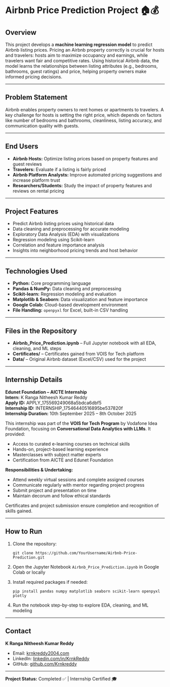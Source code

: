 # Airbnb Price Prediction Project 🏠💰

## Overview
This project develops a **machine learning regression model** to predict Airbnb listing prices. Pricing an Airbnb property correctly is crucial for hosts and travelers: hosts aim to maximize occupancy and earnings, while travelers want fair and competitive rates. Using historical Airbnb data, the model learns the relationships between listing attributes (e.g., bedrooms, bathrooms, guest ratings) and price, helping property owners make informed pricing decisions.

---

## Problem Statement
Airbnb enables property owners to rent homes or apartments to travelers. A key challenge for hosts is setting the right price, which depends on factors like number of bedrooms and bathrooms, cleanliness, listing accuracy, and communication quality with guests.

---

## End Users
- **Airbnb Hosts:** Optimize listing prices based on property features and guest reviews  
- **Travelers:** Evaluate if a listing is fairly priced  
- **Airbnb Platform Analysts:** Improve automated pricing suggestions and increase platform trust  
- **Researchers/Students:** Study the impact of property features and reviews on rental pricing  

---

## Project Features
- Predict Airbnb listing prices using historical data  
- Data cleaning and preprocessing for accurate modeling  
- Exploratory Data Analysis (EDA) with visualizations  
- Regression modeling using Scikit-learn  
- Correlation and feature importance analysis  
- Insights into neighborhood pricing trends and host behavior  

---

## Technologies Used
- **Python:** Core programming language  
- **Pandas & NumPy:** Data cleaning and preprocessing  
- **Scikit-learn:** Regression modeling and evaluation  
- **Matplotlib & Seaborn:** Data visualization and feature importance  
- **Google Colab:** Cloud-based development environment  
- **File Handling:** `openpyxl` for Excel, built-in CSV handling  

---

## Files in the Repository
- **Airbnb_Price_Prediction.ipynb** – Full Jupyter notebook with all EDA, cleaning, and ML steps  
- **Certificates/** – Certificates gained from VOIS for Tech platform  
- **Data/** – Original Airbnb dataset (Excel/CSV) used for the project  

---

## Internship Details
**Edunet Foundation – AICTE Internship**  
**Intern:** K Ranga Nitheesh Kumar Reddy  
**Apply ID:** APPLY_175569249068a5bdca6dbf5  
**Internship ID:** INTERNSHIP_17546440516895be537820f  
**Internship Duration:** 10th September 2025 – 8th October 2025  

This internship was part of the **VOIS for Tech Program** by Vodafone Idea Foundation, focusing on **Conversational Data Analytics with LLMs**. It provided:  
- Access to curated e-learning courses on technical skills  
- Hands-on, project-based learning experience  
- Masterclasses with subject matter experts  
- Certification from AICTE and Edunet Foundation  

**Responsibilities & Undertaking:**  
- Attend weekly virtual sessions and complete assigned courses  
- Communicate regularly with mentor regarding project progress  
- Submit project and presentation on time  
- Maintain decorum and follow ethical standards  

Certificates and project submission ensure completion and recognition of skills gained.

---

## How to Run
1. Clone the repository:  
   ```
   git clone https://github.com/YourUsername/Airbnb-Price-Prediction.git
   ```
2. Open the Jupyter Notebook `Airbnb_Price_Prediction.ipynb` in Google Colab or locally
3. Install required packages if needed:

   ```
   pip install pandas numpy matplotlib seaborn scikit-learn openpyxl plotly
   ```
4. Run the notebook step-by-step to explore EDA, cleaning, and ML modeling

---

## Contact

**K Ranga Nitheesh Kumar Reddy**

* Email: [krnkreddy2004.com](mailto:krnkreddy2004.com)
* LinkedIn: [linkedin.com/in/KrnkReddy](https://www.linkedin.com/in/krnkreddy/)
* GitHub: [github.com/Krnkreddy](https://github.com/Krnkreddy)

---

**Project Status:** Completed ✅ | Internship Certified 🎓

```
